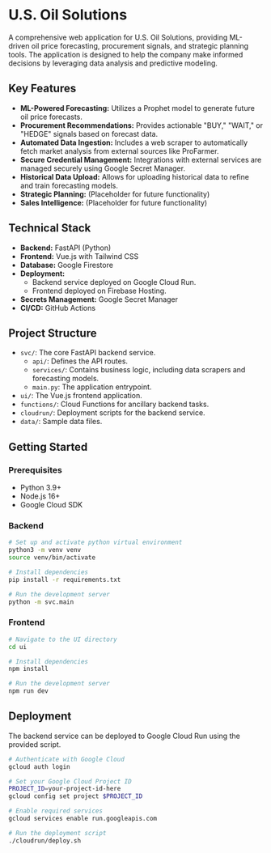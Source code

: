 # U.S. Oil Solutions

A comprehensive web application for U.S. Oil Solutions, providing ML-driven oil price forecasting, procurement signals, and strategic planning tools. The application is designed to help the company make informed decisions by leveraging data analysis and predictive modeling.

## Key Features

*   **ML-Powered Forecasting:** Utilizes a Prophet model to generate future oil price forecasts.
*   **Procurement Recommendations:** Provides actionable "BUY," "WAIT," or "HEDGE" signals based on forecast data.
*   **Automated Data Ingestion:** Includes a web scraper to automatically fetch market analysis from external sources like ProFarmer.
*   **Secure Credential Management:** Integrations with external services are managed securely using Google Secret Manager.
*   **Historical Data Upload:** Allows for uploading historical data to refine and train forecasting models.
*   **Strategic Planning:** (Placeholder for future functionality)
*   **Sales Intelligence:** (Placeholder for future functionality)

## Technical Stack

*   **Backend:** FastAPI (Python)
*   **Frontend:** Vue.js with Tailwind CSS
*   **Database:** Google Firestore
*   **Deployment:**
    *   Backend service deployed on Google Cloud Run.
    *   Frontend deployed on Firebase Hosting.
*   **Secrets Management:** Google Secret Manager
*   **CI/CD:** GitHub Actions

## Project Structure

*   `svc/`: The core FastAPI backend service.
    *   `api/`: Defines the API routes.
    *   `services/`: Contains business logic, including data scrapers and forecasting models.
    *   `main.py`: The application entrypoint.
*   `ui/`: The Vue.js frontend application.
*   `functions/`: Cloud Functions for ancillary backend tasks.
*   `cloudrun/`: Deployment scripts for the backend service.
*   `data/`: Sample data files.

## Getting Started

### Prerequisites

*   Python 3.9+
*   Node.js 16+
*   Google Cloud SDK

### Backend

```bash
# Set up and activate python virtual environment
python3 -m venv venv
source venv/bin/activate

# Install dependencies
pip install -r requirements.txt

# Run the development server
python -m svc.main
```

### Frontend

```bash
# Navigate to the UI directory
cd ui

# Install dependencies
npm install

# Run the development server
npm run dev
```

## Deployment

The backend service can be deployed to Google Cloud Run using the provided script.

```bash
# Authenticate with Google Cloud
gcloud auth login

# Set your Google Cloud Project ID
PROJECT_ID=your-project-id-here
gcloud config set project $PROJECT_ID

# Enable required services
gcloud services enable run.googleapis.com

# Run the deployment script
./cloudrun/deploy.sh
```
